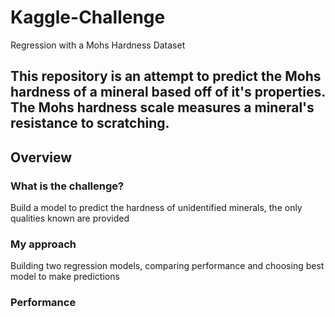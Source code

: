 # Kaggle-Challenge
Regression with a Mohs Hardness Dataset

This repository is an attempt to predict the Mohs hardness of a mineral based off of it's properties. The Mohs hardness scale measures a mineral's resistance to scratching.  
---
## Overview
### What is the challenge?  
Build a model to predict the hardness of unidentified minerals, the only qualities known are provided  
### My approach
Building two regression models, comparing performance and choosing best model to make predictions
### Performance
